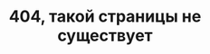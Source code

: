 ---
description: "Страница не найдена"
title: 404, такой страницы не существует
headingOne: 404
textOne: "Такой страницы\nне существует"
---